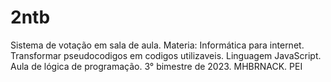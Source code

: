 # 2ntb
Sistema de votação em sala de aula. 
Materia: Informática para internet.
Transformar pseudocodigos em codigos utilizaveis.
Linguagem JavaScript. 
Aula de lógica de programação.
3° bimestre de  2023. 
MHBRNACK. PEI
